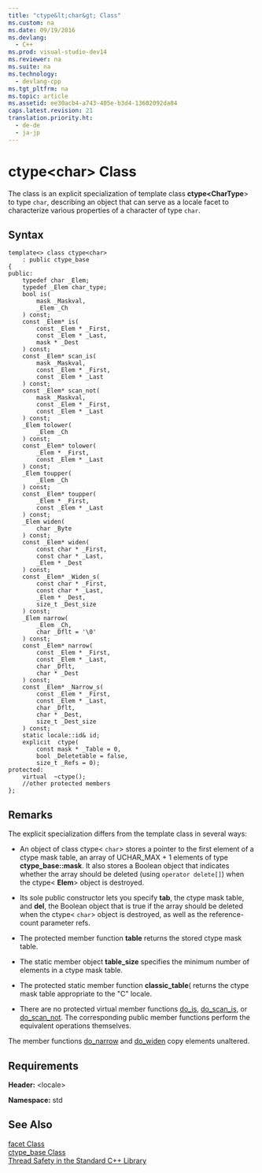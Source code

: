 ```yaml
---
title: "ctype&lt;char&gt; Class"
ms.custom: na
ms.date: 09/19/2016
ms.devlang: 
  - C++
ms.prod: visual-studio-dev14
ms.reviewer: na
ms.suite: na
ms.technology: 
  - devlang-cpp
ms.tgt_pltfrm: na
ms.topic: article
ms.assetid: ee30acb4-a743-405e-b3d4-13602092da84
caps.latest.revision: 21
translation.priority.ht: 
  - de-de
  - ja-jp
---
```

# ctype&lt;char&gt; Class
The class is an explicit specialization of template class **ctype<CharType**> to type `char`, describing an object that can serve as a locale facet to characterize various properties of a character of type `char`.  
  
## Syntax  
  
```  
template<> class ctype<char>  
    : public ctype_base  
{  
public:  
    typedef char _Elem;  
    typedef _Elem char_type;  
    bool is(  
        mask _Maskval,  
        _Elem _Ch  
    ) const;  
    const _Elem* is(  
        const _Elem * _First,  
        const _Elem * _Last,  
        mask * _Dest  
    ) const;  
    const _Elem* scan_is(  
        mask _Maskval,  
        const _Elem * _First,  
        const _Elem * _Last  
    ) const;  
    const _Elem* scan_not(  
        mask _Maskval,  
        const _Elem * _First,  
        const _Elem * _Last  
    ) const;  
    _Elem tolower(  
        _Elem _Ch  
    ) const;  
    const _Elem* tolower(  
        _Elem * _First,  
        const _Elem * _Last  
    ) const;  
    _Elem toupper(  
        _Elem _Ch  
    ) const;  
    const _Elem* toupper(  
        _Elem * _First,  
        const _Elem * _Last  
    ) const;  
    _Elem widen(  
        char _Byte  
    ) const;  
    const _Elem* widen(  
        const char * _First,  
        const char * _Last,  
        _Elem * _Dest  
    ) const;  
    const _Elem* _Widen_s(  
        const char * _First,  
        const char * _Last,  
        _Elem * _Dest,  
        size_t _Dest_size  
    ) const;  
    _Elem narrow(  
        _Elem _Ch,  
        char _Dflt = '\0'  
    ) const;  
    const _Elem* narrow(  
        const _Elem * _First,  
        const _Elem * _Last,  
        char _Dflt,  
        char * _Dest  
    ) const;  
    const _Elem* _Narrow_s(  
        const _Elem * _First,  
        const _Elem * _Last,  
        char _Dflt,  
        char * _Dest,  
        size_t _Dest_size  
    ) const;  
    static locale::id& id;  
    explicit  ctype(  
        const mask * _Table = 0,  
        bool _Deletetable = false,  
        size_t _Refs = 0);  
protected:  
    virtual  ~ctype();  
    //other protected members  
};  
```  
  
## Remarks  
 The explicit specialization differs from the template class in several ways:  
  
-   An object of class ctype< `char`> stores a pointer to the first element of a ctype mask table, an array of UCHAR_MAX + 1 elements of type **ctype_base::mask**. It also stores a Boolean object that indicates whether the array should be deleted (using `operator delete[]`) when the ctype< **Elem**> object is destroyed.  
  
-   Its sole public constructor lets you specify **tab**, the ctype mask table, and **del**, the Boolean object that is true if the array should be deleted when the ctype< `char`> object is destroyed, as well as the reference-count parameter refs.  
  
-   The protected member function **table** returns the stored ctype mask table.  
  
-   The static member object **table_size** specifies the minimum number of elements in a ctype mask table.  
  
-   The protected static member function **classic_table**( returns the ctype mask table appropriate to the "C" locale.  
  
-   There are no protected virtual member functions [do_is](../vs140/ctype-Class.md#ctype__do_is), [do_scan_is](../vs140/ctype-Class.md#ctype__do_scan_is), or [do_scan_not](../vs140/ctype-Class.md#ctype__do_scan_not). The corresponding public member functions perform the equivalent operations themselves.  
  
 The member functions [do_narrow](../vs140/ctype-Class.md#ctype__do_narrow) and [do_widen](../vs140/ctype-Class.md#ctype__do_widen) copy elements unaltered.  
  
## Requirements  
 **Header:** <locale\>  
  
 **Namespace:** std  
  
## See Also  
 [facet Class](7dd6d271-472d-4750-8fb5-ea8f55fbef62locale_class)   
 [ctype_base Class](../vs140/ctype_base-Class.md)   
 [Thread Safety in the Standard C++ Library](../vs140/Thread-Safety-in-the-C---Standard-Library.md)